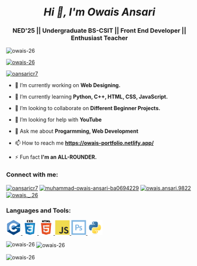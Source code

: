 <h1 align="center"><i>Hi 👋, I'm Owais Ansari</i></h1>
<h3 align="center">NED'25 || Undergraduate BS-CSIT || Front End Developer || Enthusiast Teacher</h3>

<p align="left"> <img src="https://komarev.com/ghpvc/?username=owais-26&label=Profile%20views&color=0e75b6&style=flat" alt="owais-26" /> </p>

<p align="left"> <a href="https://github.com/ryo-ma/github-profile-trophy"><img src="https://github-profile-trophy.vercel.app/?username=owais-26" alt="owais-26" /></a> </p>

<p align="left"> <a href="https://twitter.com/oansaricr7" target="blank"><img src="https://img.shields.io/twitter/follow/oansaricr7?logo=twitter&style=for-the-badge" alt="oansaricr7" /></a> </p>

- 🔭 I’m currently working on **Web Designing.**

- 🌱 I’m currently learning **Python, C++, HTML, CSS, JavaScript.**

- 👯 I’m looking to collaborate on **Different Beginner Projects.**

- 🤝 I’m looking for help with **YouTube**

- 💬 Ask me about **Progarmming, Web Development**

- 📫 How to reach me **https://owais-portfolio.netlify.app/**

- ⚡ Fun fact **I'm an ALL-ROUNDER.**

<h3 align="left">Connect with me:</h3>
<p align="left">
<a href="https://twitter.com/oansaricr7" target="blank"><img align="center" src="https://raw.githubusercontent.com/rahuldkjain/github-profile-readme-generator/master/src/images/icons/Social/twitter.svg" alt="oansaricr7" height="30" width="40" /></a>
<a href="https://linkedin.com/in/muhammad-owais-ansari-ba0694229" target="blank"><img align="center" src="https://raw.githubusercontent.com/rahuldkjain/github-profile-readme-generator/master/src/images/icons/Social/linked-in-alt.svg" alt="muhammad-owais-ansari-ba0694229" height="30" width="40" /></a>
<a href="https://fb.com/owais.ansari.9822" target="blank"><img align="center" src="https://raw.githubusercontent.com/rahuldkjain/github-profile-readme-generator/master/src/images/icons/Social/facebook.svg" alt="owais.ansari.9822" height="30" width="40" /></a>
<a href="https://instagram.com/owais._.26" target="blank"><img align="center" src="https://raw.githubusercontent.com/rahuldkjain/github-profile-readme-generator/master/src/images/icons/Social/instagram.svg" alt="owais._.26" height="30" width="40" /></a>
</p>

<h3 align="left">Languages and Tools:</h3>
<p align="left"> <a href="https://www.w3schools.com/cpp/" target="_blank" rel="noreferrer"> <img src="https://raw.githubusercontent.com/devicons/devicon/master/icons/cplusplus/cplusplus-original.svg" alt="cplusplus" width="40" height="40"/> </a> <a href="https://www.w3schools.com/css/" target="_blank" rel="noreferrer"> <img src="https://raw.githubusercontent.com/devicons/devicon/master/icons/css3/css3-original-wordmark.svg" alt="css3" width="40" height="40"/> </a> <a href="https://www.w3.org/html/" target="_blank" rel="noreferrer"> <img src="https://raw.githubusercontent.com/devicons/devicon/master/icons/html5/html5-original-wordmark.svg" alt="html5" width="40" height="40"/> </a> <a href="https://developer.mozilla.org/en-US/docs/Web/JavaScript" target="_blank" rel="noreferrer"> <img src="https://raw.githubusercontent.com/devicons/devicon/master/icons/javascript/javascript-original.svg" alt="javascript" width="40" height="40"/> </a> <a href="https://www.photoshop.com/en" target="_blank" rel="noreferrer"> <img src="https://raw.githubusercontent.com/devicons/devicon/master/icons/photoshop/photoshop-line.svg" alt="photoshop" width="40" height="40"/> </a> <a href="https://www.python.org" target="_blank" rel="noreferrer"> <img src="https://raw.githubusercontent.com/devicons/devicon/master/icons/python/python-original.svg" alt="python" width="40" height="40"/> </a> </p>

<p><img align="left" src="https://github-readme-stats.vercel.app/api/top-langs?username=owais-26&show_icons=true&locale=en&layout=compact" alt="owais-26" /></p>

<p>&nbsp;<img align="center" src="https://github-readme-stats.vercel.app/api?username=owais-26&show_icons=true&locale=en" alt="owais-26" /></p>

<p><img align="center" src="https://github-readme-streak-stats.herokuapp.com/?user=owais-26&" alt="owais-26" /></p>

